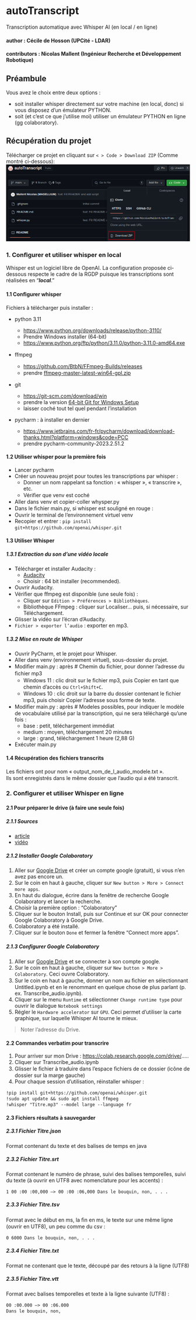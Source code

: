 
# autoTranscript  
Transcription automatique avec Whisper AI (en local / en ligne)
#### author : Cécile de Hosson (UPCité - LDAR)  
#### contributors : Nicolas Mallent (Ingénieur Recherche et Développement Robotique)

## Préambule 
Vous avez le choix entre deux options :   
-   soit installer whisper directement sur votre machine (en local, donc) si vous disposez d’un émulateur PYTHON.  
-   soit (et c’est ce que j’utilise moi) utiliser un émulateur PYTHON en ligne (gg colaboratory).  

## Récupération du projet

Télécharger ce projet en cliquant sur `< > Code > Download ZIP` (Comme montré ci-dessous):  
![Une image descriptive](ressources/Illustration_download.png)

### 1. Conﬁgurer et utiliser whisper en local

Whisper est un logiciel libre de OpenAI. La configuration proposée ci-dessous respecte le cadre de la RGDP puisque les transcriptions sont réalisées en “***local***.”

#### 1.1 Conﬁgurer whisper

Fichiers à télécharger puis installer :

- python 3.11
    - https://www.python.org/downloads/release/python-3110/
    - Prendre Windows installer (64-bit) 
    - https://www.python.org/ftp/python/3.11.0/python-3.11.0-amd64.exe

- ﬀmpeg
    - https://github.com/BtbN/FFmpeg-Builds/releases
    - prendre [ﬀmpeg-master-latest-win64-gpl.zip](https://github.com/BtbN/FFmpeg-Builds/releases/download/latest/ﬀmpeg-master-latest-win64-gpl.zip)

- git
    - https://git-scm.com/download/win
    - prendre la version [64-bit Git for Windows Setup](https://github.com/git-for-windows/git/releases/download/v2.43.0.windows.1/Git-2.43.0-64-bit.exe)
    - laisser coché tout tel quel pendant l’installation

- pycharm : à installer en dernier
    - https://www.jetbrains.com/fr-fr/pycharm/download/download-thanks.html?platform=windows&code=PCC
    - prendre pycharm-community-2023.2.51.2


#### 1.2 Utiliser whisper pour la première fois

- Lancer pycharm
- Créer un nouveau projet pour toutes les transcriptions par whisper :
    -  Donner un nom rappelant sa fonction : « whisper », « transcrire », etc.
    - Vériﬁer que venv est coché
- Aller dans venv et copier-coller whysper.py
- Dans le ﬁchier main.py, si whisper est souligné en rouge :
- Ouvrir le terminal de l’environnement virtuel venv 
- Recopier et entrer : `pip install git+https://github.com/openai/whisper.git`

#### 1.3 Utiliser Whisper

##### 1.3.1 Extraction du son d’une vidéo locale

- Télécharger et installer Audacity : 
    - [Audacity](https://www.audacityteam.org/download/windows/)
    - Choisir : 64 bit installer (recommended).
- Ouvrir Audacity.
- Vériﬁer que ﬀmpeg est disponible (une seule fois) :
    - Cliquer sur `Edition > Préférences > Bibliothèques`.
    - Bibliothèque FFmpeg : cliquer sur Localiser... puis, si nécessaire, sur Téléchargement.
- Glisser la vidéo sur l’écran d’Audacity.
- `Fichier > exporter l’audio` : exporter en mp3.

##### 1.3.2 Mise en route de Whisper

- Ouvrir PyCharm, et le projet pour Whisper.
- Aller dans venv (environnement virtuel), sous-dossier du projet.
- Modiﬁer main.py : après # Chemin du ﬁchier, pour donner l’adresse du ﬁchier mp3
    - Windows 11 : clic droit sur le ﬁchier mp3, puis Copier en tant que chemin d’accès ou `Ctrl+Shift+C`.
    - Windows 10 : clic droit sur la barre du dossier contenant le ﬁchier mp3, puis choisir Copier l’adresse sous forme de texte.
- Modiﬁer main.py : après # Modeles possibles, pour indiquer le modèle de vocabulaire utilisé par la transcription, qui ne sera téléchargé qu’une fois :
    - base : petit, téléchargement immédiat
    - medium : moyen, téléchargement 20 minutes
    - large : grand, téléchargement 1 heure (2,88 G)
- Exécuter main.py

#### 1.4 Récupération des fichiers transcrits

Les ﬁchiers ont pour nom « output_nom_de_l_audio_modele.txt ».   
Ils sont enregistrés dans le même dossier que l’audio qui a été transcrit.

### 2. Conﬁgurer et utiliser Whisper en ligne
#### 2.1 Pour préparer le drive (à faire une seule fois)
##### 2.1.1 Sources
- [article](https://kevinstratvert.com/2023/01/19/best-free-speech-to-text-ai-whisper-ai/)
- [vidéo](https://www.youtube.com/watch?v=8SQV-B83tPU)

##### 2.1.2 Installer Google Colaboratory 

1. Aller sur [Google Drive](https://drive.google.com/) et créer un compte google (gratuit), si vous n’en avez pas encore un.
2. Sur le coin en haut à gauche, cliquer sur `New button > More > Connect more apps`.
3. En haut du dialogue, écrire dans la fenêtre de recherche Google Colaboratory et lancer la recherche.
4. Choisir la première option : “Colaboratory”
5. Cliquer sur le bouton Install, puis sur Continue et sur OK pour connecter Google Colaboratory à Google Drive.
6. Colaboratory a été installé.
7. Cliquer sur le bouton `Done` et fermer la fenêtre “Connect more apps”.

##### 2.1.3 Conﬁgurer Google Colaboratory 

1. Aller sur [Google Drive](https://drive.google.com/) et se connecter à son compte google.
2. Sur le coin en haut à gauche, cliquer sur `New button > More > Colaboratory`. Ceci ouvre Colaboratory.
3. Sur le coin en haut à gauche, donner un nom au ﬁchier en sélectionnant Untitled.ipynb et en le renommant en quelque chose de plus parlant (p. ex. Transcribe_audio.ipynb).
4. Cliquer sur le menu `Runtime` et sélectionner `Change runtime type` pour ouvrir le dialogue `Notebook settings`
5. Régler le `Hardware accelerator` sur `GPU`. Ceci permet d’utiliser la carte graphique, sur laquelle Whisper AI tourne le mieux. 
> Noter l’adresse du Drive.

#### 2.2 Commandes verbatim pour transcrire 

1. Pour arriver sur mon Drive : https://colab.research.google.com/drive/.....
2. Cliquer sur Transcribe_audio.ipynb
3. Glisser le ﬁchier à traduire dans l’espace ﬁchiers de ce dossier (icône de dossier sur la marge gauche)
4. Pour chaque session d’utilisation, réinstaller whisper :

```
!pip install git+https://github.com/openai/whisper.git
!sudo apt update && sudo apt install ffmpeg
!whisper "Titre.mp3" --model large --language fr
```

#### 2.3 Fichiers résultats à sauvegarder

##### 2.3.1 Fichier Titre.json

Format contenant du texte et des balises de temps en java

##### 2.3.2 Fichier Titre.srt

Format contenant le numéro de phrase, suivi des balises temporelles, suivi du texte (à ouvrir en UTF8 avec nomenclature pour les accents) :
```
1 00 :00 :00,000 –> 00 :00 :06,000 Dans le bouquin, non, . . .
```

##### 2.3.3 Fichier Titre.tsv

Format avec le début en ms, la ﬁn en ms, le texte sur une même ligne (ouvrir en UTF8), un peu comme du csv :
```
0 6000 Dans le bouquin, non, . . .
```

##### 2.3.4 Fichier Titre.txt

Format ne contenant que le texte, découpé par des retours à la ligne (UTF8)

##### 2.3.5 Fichier Titre.vtt

Format avec balises temporelles et texte à la ligne suivante (UTF8) :
```
00 :00.000 –> 00 :06.000
Dans le bouquin, non, 
```
